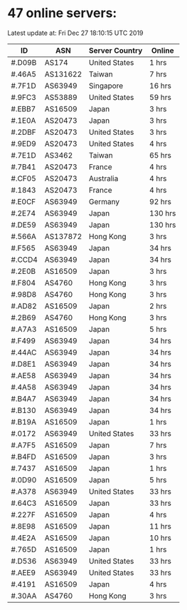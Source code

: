 # 47 online servers:

Latest update at: Fri Dec 27 18:10:15 UTC 2019

| ID | ASN | Server Country | Online |
| -- | --- | -------------- | ------ |
| #.D09B | AS174 | United States | 1 hrs |
| #.46A5 | AS131622 | Taiwan | 7 hrs |
| #.7F1D | AS63949 | Singapore | 16 hrs |
| #.9FC3 | AS53889 | United States | 59 hrs |
| #.EBB7 | AS16509 | Japan | 3 hrs |
| #.1E0A | AS20473 | Japan | 3 hrs |
| #.2DBF | AS20473 | United States | 3 hrs |
| #.9ED9 | AS20473 | United States | 4 hrs |
| #.7E1D | AS3462 | Taiwan | 65 hrs |
| #.7B41 | AS20473 | France | 4 hrs |
| #.CF05 | AS20473 | Australia | 4 hrs |
| #.1843 | AS20473 | France | 4 hrs |
| #.E0CF | AS63949 | Germany | 92 hrs |
| #.2E74 | AS63949 | Japan | 130 hrs |
| #.DE59 | AS63949 | Japan | 130 hrs |
| #.566A | AS137872 | Hong Kong | 3 hrs |
| #.F565 | AS63949 | Japan | 34 hrs |
| #.CCD4 | AS63949 | Japan | 34 hrs |
| #.2E0B | AS16509 | Japan | 3 hrs |
| #.F804 | AS4760 | Hong Kong | 3 hrs |
| #.98D8 | AS4760 | Hong Kong | 3 hrs |
| #.AD82 | AS16509 | Japan | 2 hrs |
| #.2B69 | AS4760 | Hong Kong | 3 hrs |
| #.A7A3 | AS16509 | Japan | 5 hrs |
| #.F499 | AS63949 | Japan | 34 hrs |
| #.44AC | AS63949 | Japan | 34 hrs |
| #.D8E1 | AS63949 | Japan | 34 hrs |
| #.AE58 | AS63949 | Japan | 34 hrs |
| #.4A58 | AS63949 | Japan | 34 hrs |
| #.B4A7 | AS63949 | Japan | 34 hrs |
| #.B130 | AS63949 | Japan | 34 hrs |
| #.B19A | AS16509 | Japan | 1 hrs |
| #.0172 | AS63949 | United States | 33 hrs |
| #.A7F5 | AS16509 | Japan | 7 hrs |
| #.B4FD | AS16509 | Japan | 3 hrs |
| #.7437 | AS16509 | Japan | 1 hrs |
| #.0D90 | AS16509 | Japan | 5 hrs |
| #.A378 | AS63949 | United States | 33 hrs |
| #.64C3 | AS16509 | Japan | 33 hrs |
| #.227F | AS16509 | Japan | 4 hrs |
| #.8E98 | AS16509 | Japan | 11 hrs |
| #.4E2A | AS16509 | Japan | 10 hrs |
| #.765D | AS16509 | Japan | 1 hrs |
| #.D536 | AS63949 | United States | 33 hrs |
| #.AEE9 | AS63949 | United States | 33 hrs |
| #.4191 | AS16509 | Japan | 4 hrs |
| #.30AA | AS4760 | Hong Kong | 3 hrs |

